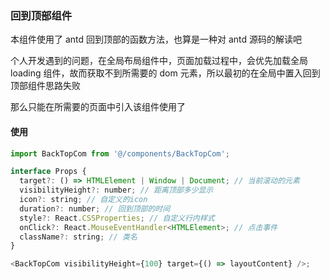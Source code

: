 ### 回到顶部组件

本组件使用了 antd 回到顶部的函数方法，也算是一种对 antd 源码的解读吧

个人开发遇到的问题，在全局布局组件中，页面加载过程中，会优先加载全局 loading 组件，故而获取不到所需要的 dom 元素，所以最初的在全局中置入回到顶部组件思路失败

那么只能在所需要的页面中引入该组件使用了

#### 使用

```javascript
import BackTopCom from '@/components/BackTopCom';

interface Props {
  target?: () => HTMLElement | Window | Document; // 当前滚动的元素
  visibilityHeight?: number; // 距离顶部多少显示
  icon?: string; // 自定义的icon
  duration?: number; // 回到顶部的时间
  style?: React.CSSProperties; // 自定义行内样式
  onClick?: React.MouseEventHandler<HTMLElement>; // 点击事件
  className?: string; // 类名
}

<BackTopCom visibilityHeight={100} target={() => layoutContent} />;
```
